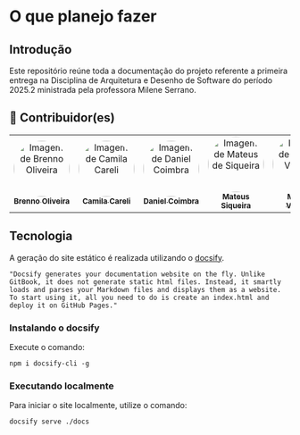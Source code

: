 # O que planejo fazer

## Introdução

Este repositório reúne toda a documentação do projeto referente a primeira entrega na Disciplina de Arquitetura e Desenho de Software do período 2025.2 ministrada pela professora Milene Serrano.

## 👥 Contribuidor(es)
  
<center> 
  
<table style="width: 100%;">
  <tr>
    <td align="center">
      <a href="https://github.com/Brenno-Silva01">
        <img style="border-radius: 50%;" src="https://github.com/Brenno-Silva01.png" width="100px;" alt="Imagem de Brenno Oliveira"/><br />
        <sub><b>Brenno Oliveira</b></sub>
      </a>
    </td>
    <td align="center">
      <a href="https://github.com/camilascareli">
        <img style="border-radius: 50%;" src="https://github.com/camilascareli.png" width="100px;" alt="Imagem de Camila Careli"/><br />
        <sub><b>Camila Careli</b></sub>
      </a>
    </td>
    <td align="center">
      <a href="https://github.com/DanielCoimbra">
        <img style="border-radius: 50%;" src="https://github.com/DanielCoimbra.png" width="100px;" alt="Imagem de Daniel Coimbra"/><br />
        <sub><b>Daniel Coimbra</b></sub>
      </a>
    </td>
    <td align="center">
      <a href="https://github.com/siqueira-prog">
        <img style="border-radius: 50%;" src="https://github.com/siqueira-prog.png" width="100px;" alt="Imagem de Mateus de Siqueira"/><br />
        <sub><b>Mateus Siqueira</b></sub>
      </a>
    </td>
    <td align="center">
      <a href="https://github.com/matix0">
        <img style="border-radius: 50%;" src="https://github.com/matix0.png" width="100px;" alt="Imagem de Mateus Vinicius"/><br />
        <sub><b>Mateus Vinicius</b></sub>
      </a>
    </td>
    <td align="center">
      <a href="https://github.com/mrodrigues14">
        <img style="border-radius: 50%;" src="https://github.com/mrodrigues14.png" width="100px;" alt="Imagem de Matheus Rodrigues"/><br />
        <sub><b>Matheus Rodrigues</b></sub>
      </a>
    </td>
    <td align="center">
      <a href="https://github.com/alvezclari">
        <img style="border-radius: 50%;" src="https://github.com/alvezclari.png" width="100px;" alt="Imagem de Maria Clara"/><br />
        <sub><b>Maria Clara</b></sub>
      </a>
    </td>
    <td align="center">
      <a href="https://github.com/MillenaQueiroz">
        <img style="border-radius: 50%;" src="https://github.com/MillenaQueiroz.png" width="100px;" alt="Imagem de Millena Queiroz"/><br />
        <sub><b>Millena Queiroz</b></sub>
      </a>
    </td>
    <td align="center">
      <a href="https://github.com/nateejpg">
        <img style="border-radius: 50%;" src="https://github.com/nateejpg.png" width="100px;" alt="Imagem de Nathan Abreu"/><br />
        <sub><b>Nathan Abreu</b></sub>
      </a>
    </td>
    <td align="center">
      <a href="https://github.com/yaskisoba">
        <img style="border-radius: 50%;" src="https://github.com/yaskisoba.png" width="100px;" alt="Imagem de Yasmin Oliveira"/><br />
        <sub><b>Yasmin Oliveira</b></sub>
      </a>
    </td>
  </tr>
</table>


</center>

## Tecnologia

A geração do site estático é realizada utilizando o [docsify](https://docsify.js.org/).

```shell
"Docsify generates your documentation website on the fly. Unlike GitBook, it does not generate static html files. Instead, it smartly loads and parses your Markdown files and displays them as a website. To start using it, all you need to do is create an index.html and deploy it on GitHub Pages."
``` 

### Instalando o docsify

Execute o comando:

```shell
npm i docsify-cli -g
```

### Executando localmente

Para iniciar o site localmente, utilize o comando:

```shell
docsify serve ./docs
```
